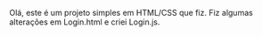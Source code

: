 Olá, este é um projeto simples em HTML/CSS que fiz.
Fiz algumas alterações em Login.html e criei Login.js.

